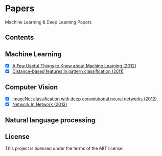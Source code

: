 # Papers
Machine Learning & Deep Learning Papers

## Contents
## Machine Learning
- [x] [A Few Useful Things to Know about Machine Learning (2012)](https://github.com/SunnyMarkLiu/Papers/blob/master/Machine%20Learning/A%20Few%20Useful%20Things%20to%20Know%20about%20Machine%20Learning.pdf)
- [x] [Distance-based features in pattern classification (2011)](https://github.com/SunnyMarkLiu/Papers/blob/master/Machine%20Learning/Distance-based%20features%20in%20pattern%20classification.pdf)

## Computer Vision
- [x] [ImageNet classification with deep convolutional neural networks (2012)](https://github.com/SunnyMarkLiu/Papers/blob/master/Computer%20Vision/ImageNet%20classification%20with%20deep%20convolutional%20neural%20networks.pdf)
- [x] [Network In Network (2013)](https://github.com/SunnyMarkLiu/Papers/blob/master/Computer%20Vision/Network%20In%20Network.pdf)

## Natural language processing

## License
This project is licensed under the terms of the MIT license.

